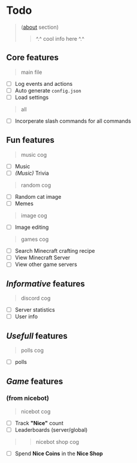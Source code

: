 # Todo

>([about](./about.md) section)
>> ^.^ cool info here ^.^  

## **Core** features

>main file

- [ ] Log events and actions
- [ ] Auto generate `config.json`
- [ ] Load settings

>all

- [ ] Incorperate slash commands for all commands

## **Fun** features

>music cog

- [ ] Music
- [ ] *(Music)* Trivia

>random cog

- [ ] Random cat image
- [ ] Memes

>image cog

- [ ] Image editing

>games cog

- [ ] Search Minecraft crafting recipe
- [ ] View Minecraft Server
- [ ] View other game servers

## *Informative* features

>discord cog

- [ ] Server statistics
- [ ] User info

## *Usefull* features

>polls cog

- [ ] polls

## *Game* features

### (from nicebot)

>nicebot cog

- [ ] Track **"Nice"** count
- [ ] Leaderboards (server/global)

>>nicebot shop cog

- [ ] Spend **Nice Coins** in the **Nice Shop**
